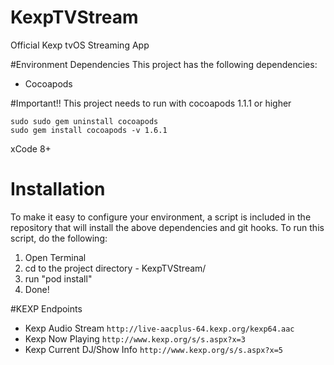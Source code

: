 # KexpTVStream
Official Kexp tvOS Streaming App

#Environment Dependencies
This project has the following dependencies:
- Cocoapods

#Important!!
This project needs to run with cocoapods 1.1.1 or higher
```
sudo sudo gem uninstall cocoapods
sudo gem install cocoapods -v 1.6.1
```
xCode 8+

# Installation
To make it easy to configure your environment, a script is included in the repository that will install the above dependencies and git hooks. To run this script, do the following:  

1. Open Terminal  
2. cd to the project directory - KexpTVStream/
3. run "pod install" 
5. Done!  

#KEXP Endpoints
- Kexp Audio Stream `http://live-aacplus-64.kexp.org/kexp64.aac`
- Kexp Now Playing `http://www.kexp.org/s/s.aspx?x=3`
- Kexp Current DJ/Show Info `http://www.kexp.org/s/s.aspx?x=5`
